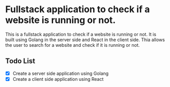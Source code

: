 # Fullstack application to check if a website is running or not.
This is a fullstack application to check if a website is running or not. It is built using Golang in the server side and React in the client side. Thia allows the user to search for a website and check if it is running or not. 

## Todo List
- [x] Create a server side application using Golang
- [x] Create a client side application using React
